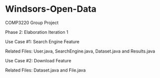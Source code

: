 # Windsors-Open-Data
COMP3220 Group Project 

Phase 2: Elaboration Iteration 1

Use Case #1: Search Engine Feature

Related Files: User.java, SearchEngine.java, Dataset.java and Results.java 

Use Case #2: Download Feature

Related Files: Dataset.java and File.java
